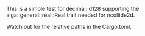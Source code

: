 This is a simple test for decimal::d128 supporting the alga::general::real::Real trait needed for ncollide2d.

Watch out for the relative paths in the Cargo.toml.
